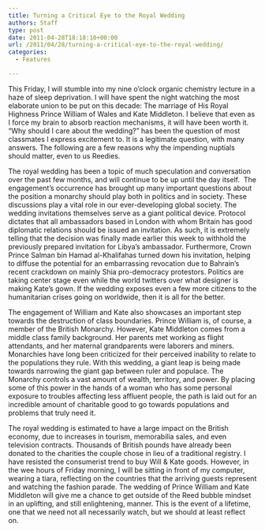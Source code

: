 ```yaml
---
title: Turning a Critical Eye to the Royal Wedding
authors: Staff
type: post
date: 2011-04-28T18:18:10+00:00
url: /2011/04/28/turning-a-critical-eye-to-the-royal-wedding/
categories:
  - Features

---
```

This Friday, I will stumble into my nine o’clock organic chemistry lecture in a haze of sleep deprivation. I will have spent the night watching the most elaborate union to be put on this decade: The marriage of His Royal Highness Prince William of Wales and Kate Middleton. I believe that even as I force my brain to absorb reaction mechanisms, it will have been worth it. “Why should I care about the wedding?” has been the question of most classmates I express excitement to. It is a legitimate question, with many answers. The following are a few reasons why the impending nuptials should matter, even to us Reedies.

The royal wedding has been a topic of much speculation and conversation over the past few months, and will continue to be up until the day itself.  The engagement’s occurrence has brought up many important questions about the position a monarchy should play both in politics and in society. These discussions play a vital role in our ever-developing global society. The wedding invitations themselves serve as a giant political device. Protocol dictates that all ambassadors based in London with whom Britain has good diplomatic relations should be issued an invitation. As such, it is extremely telling that the decision was finally made earlier this week to withhold the previously prepared invitation for Libya’s ambassador. Furthermore, Crown Prince Salman bin Hamad al-Khalifahas turned down his invitation, helping to diffuse the potential for an embarrassing revocation due to Bahrain’s recent crackdown on mainly Shia pro-democracy protestors. Politics are taking center stage even while the world twitters over what designer is making Kate’s gown. If the wedding exposes even a few more citizens to the humanitarian crises going on worldwide, then it is all for the better.

The engagement of William and Kate also showcases an important step towards the destruction of class boundaries. Prince William is, of course, a member of the British Monarchy. However, Kate Middleton comes from a middle class family background. Her parents met working as flight attendants, and her maternal grandparents were laborers and miners. Monarchies have long been criticized for their perceived inability to relate to the populations they rule. With this wedding, a giant leap is being made towards narrowing the giant gap between ruler and populace. The Monarchy controls a vast amount of wealth, territory, and power. By placing some of this power in the hands of a woman who has some personal exposure to troubles affecting less affluent people, the path is laid out for an incredible amount of charitable good to go towards populations and problems that truly need it.

The royal wedding is estimated to have a large impact on the British economy, due to increases in tourism, memorabilia sales, and even television contracts. Thousands of British pounds have already been donated to the charities the couple chose in lieu of a traditional registry. I have resisted the consumerist trend to buy Will & Kate goods. However, in the wee hours of Friday morning, I will be sitting in front of my computer, wearing a tiara, reflecting on the countries that the arriving guests represent and watching the fashion parade. The wedding of Prince William and Kate Middleton will give me a chance to get outside of the Reed bubble mindset in an uplifting, and still enlightening, manner. This is the event of a lifetime, one that we need not all necessarily watch, but we should at least reflect on.